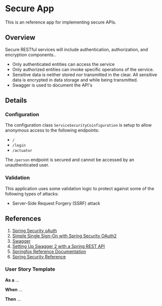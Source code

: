 # Secure App

This is an reference app for implementing secure APIs.

## Overview

Secure RESTful services will include authentication, authorization, and encryption components..

- Only authenticated entities can access the service
- Only authorized entities can invoke specific operations of the service.
- Sensitive data is neither stored nor transmitted in the clear.  All sensitive data is encrypted in data storage and while being transmitted.
- Swagger is used to document the API's

## Details

### Configuration
The configuration class `ServiceSecurityCoinfiguration` is setup to allow anonymous access to the following endpoints:

- `/`
- `/login`
- `/actuator`

The `/person` endpoint is secured and cannot be accessed by an unauthenticated user.

### Validation

This application uses some validation logic to protect against some of the following types of attacks:
- Server-Side Request Forgery (SSRF) attack

## References

1. [Spring Security oAuth](https://projects.spring.io/spring-security-oauth/docs/Home.html)
2. [Simple Single Sign-On with Spring Security OAuth2](https://www.baeldung.com/sso-spring-security-oauth2)
3. [Swagger](https://swagger.io/)
4. [Setting Up Swagger 2 with a Spring REST API](https://www.baeldung.com/swagger-2-documentation-for-spring-rest-api)
5. [Springfox Reference Documentation](http://springfox.github.io/springfox/docs/current/)
6. [Spring Security Reference](https://docs.spring.io/spring-security/site/docs/current/reference/html5/#test)

### User Story Template

**As a** ...

**When** ...

**Then** ...